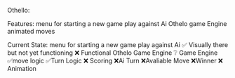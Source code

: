 Othello:

Features:
  menu for starting a new game play against Ai
  Othelo game Engine
  animated moves
  
Current State:
  menu for starting a new game play against Ai
 ✅  Visually there but not yet functioning
 ❌  Functional
  Othelo Game Engine
  ❔  Game Engine
          ✅move logic
          ✅Turn Logic
          ❌ Scoring
          ❌Ai Turn
          ❌Avaliable Move
          ❌Winner
  ❌  Animation
